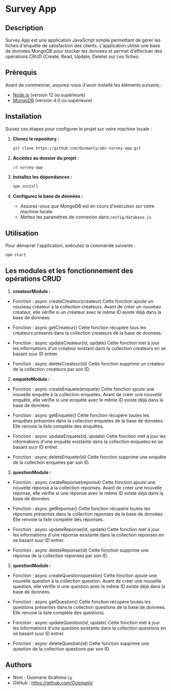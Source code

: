 # Survey App

## Description

Survey App est une application JavaScript simple permettant de gérer les fiches d'enquête de satisfaction des clients. L'application utilise une base de données MongoDB pour stocker les données et permet d'effectuer des opérations CRUD (Create, Read, Update, Delete) sur ces fiches.

## Prérequis

Avant de commencer, assurez-vous d'avoir installé les éléments suivants :

- [Node.js](https://nodejs.org/) (version 12 ou supérieure)
- [MongoDB](https://www.mongodb.com/try/download/community) (version 4.0 ou supérieure)

## Installation

Suivez ces étapes pour configurer le projet sur votre machine locale :

1. **Clonez le repository :**

    ```bash
    git clone https://github.com/Ousmanly/abc-survey-app.git
    ```

2. **Accédez au dossier du projet :**

    ```bash
    cd survey-app
    ```

3. **Installez les dépendances :**

    ```bash
    npm install
    ```

4. **Configurez la base de données :**

    - Assurez-vous que MongoDB est en cours d'exécution sur votre machine locale.
    - Mettez les paramètres de connexion dans `config/database.js`.

## Utilisation

Pour démarrer l'application, exécutez la commande suivante :

```bash
npm start
```
## Les modules et les fonctionnement des opérations CRUD

1. **createurModule :**

 - Fonction : async createCreateur(createur)
    Cette fonction ajoute un nouveau créateur à la collection createurs. Avant de créer un nouveau créateur, elle vérifie si un créateur avec le même ID existe déjà dans la base de données.

 - Fonction : async getCreateur()
    Cette fonction récupère tous les créateurs présents dans la collection createurs de la base de données.

 - Fonction : async updateCreateur(id, update)
    Cette fonction met à jour les informations d'un créateur existant dans la collection createurs en se basant suur ID entrer.

 - Fonction : async deleteCreateur(id)
    Cette fonction supprime un créateur de la collection createurs par son ID.

2. **enqueteModule :**
 
 - Fonction : async createEnquete(enquete)
    Cette fonction ajoute une nouvelle enquête à la collection enquetes. Avant de créer une nouvelle enquête, elle vérifie si une enquête avec le même ID existe déjà dans la base de données.
 
 - Fonction : async getEnquete()
    Cette fonction récupère toutes les enquêtes présentes dans la collection enquetes de la base de données. Elle renvoie la liste complète des enquêtes.
 
 - Fonction : async updateEnquete(id, update)
    Cette fonction met à jour les informations d'une enquête existante dans la collection enquetes en se basant suur ID entrer.
 - Fonction : async deleteEnquete(id)
    Cette fonction supprime une enquête de la collection enquetes par son ID.

3. **questionModule :**

 - Fonction : async createReponse(reponse)
    Cette fonction ajoute une nouvelle réponse à la collection reponses. Avant de créer une nouvelle réponse, elle vérifie si une réponse avec le même ID existe déjà dans la base de données.
 
 - Fonction : async getReponse()
    Cette fonction récupère toutes les réponses présentes dans la collection reponses de la base de données. Elle renvoie la liste complète des réponses.
 
 - Fonction : async updateReponse(id, update)
    Cette fonction met à jour les informations d'une réponse existante dans la collection reponses en se basant suur ID entrer.

 - Fonction : async deleteReponse(id)
    Cette fonction supprime une réponse de la collection reponses par son ID.

3. **questionModule :**
 - Fonction : async createQuestion(question)
    Cette fonction ajoute une nouvelle question à la collection question. Avant de créer une nouvelle question, elle vérifie si une question avec le même ID existe déjà dans la base de données.

 - Fonction : async getQuestion()
    Cette fonction récupère toutes les questions présentes dans la collection questions de la base de données. Elle renvoie la liste complète des questions.

 - Fonction : async updateQuestion(id, update)
    Cette fonction met à jour les informations d'une question existante dans la collection questions en se basant suur ID entrer.

 - Fonction : async deleteQuestion(id)
    Cette fonction supprime une question de la collection questions par son ID.

## Authors
 - Nom : Ousmane Ibrahima Ly
 - GitHub : https://github.com/Ousmanly